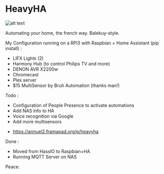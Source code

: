 # HeavyHA

![alt text](http://296s9q35uygy2xc5t0t6boviah.wpengine.netdna-cdn.com/wp-content/uploads/2014/07/Automation-Tiers.png)

Automating your home, the french way. Balekuy-style.  

My Configuration running on a RPi3 with Raspbian + Home Assistant (pip install) :
- LIFX Lights (2)
- Harmony Hub (to control Philips TV and more)
- DENON AVR X2200w
- Chromecast
- Plex server
- $15 MultiSensor by Bruh Automation (thanks man!)

Todo :

- Configuration of People Presence to activate automations
- Add NAS info to HA
- Voice recognition via Google
- Add more multisensors

+ https://annuel2.framapad.org/p/heavyha

Done :

- Moved from HassIO to Raspbian+HA
- Running MQTT Server on NAS

Peace.
